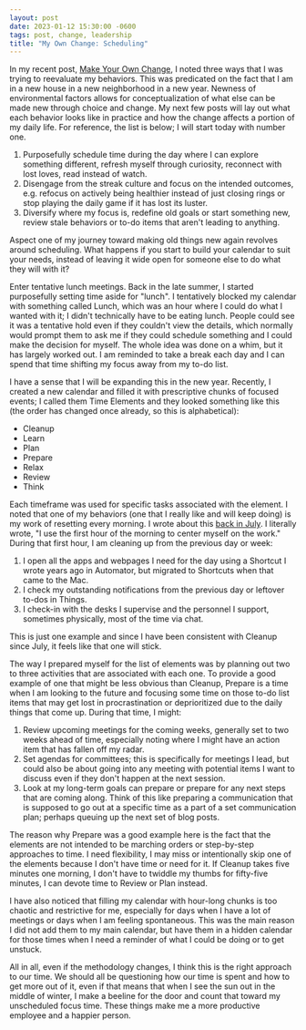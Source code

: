```yaml
---
layout: post
date: 2023-01-12 15:30:00 -0600
tags: post, change, leadership
title: "My Own Change: Scheduling"
---
```


In my recent post, [Make Your Own Change](/2023/01/make-your-own-change), I noted three ways that I was trying to reevaluate my behaviors. This was predicated on the fact that I am in a new house in a new neighborhood in a new year. Newness of environmental factors allows for conceptualization of what else can be made new through choice and change. My next few posts will lay out what each behavior looks like in practice and how the change affects a portion of my daily life. For reference, the list is below; I will start today with number one.

1. Purposefully schedule time during the day where I can explore something different, refresh myself through curiosity, reconnect with lost loves, read instead of watch.
2. Disengage from the streak culture and focus on the intended outcomes, e.g. refocus on actively being healthier instead of just closing rings or stop playing the daily game if it has lost its luster.
3. Diversify where my focus is, redefine old goals or start something new, review stale behaviors or to-do items that aren't leading to anything.

Aspect one of my journey toward making old things new again revolves around scheduling. What happens if you start to build your calendar to suit your needs, instead of leaving it wide open for someone else to do what they will with it?

Enter tentative lunch meetings. Back in the late summer, I started purposefully setting time aside for "lunch". I tentatively blocked my calendar with something called Lunch, which was an hour where I could do what I wanted with it; I didn't technically have to be eating lunch. People could see it was a tentative hold even if they couldn't view the details, which normally would prompt them to ask me if they could schedule something and I could make the decision for myself. The whole idea was done on a whim, but it has largely worked out. I am reminded to take a break each day and I can spend that time shifting my focus away from my to-do list.

I have a sense that I will be expanding this in the new year. Recently, I created a new calendar and filled it with prescriptive chunks of focused events; I called them Time Elements and they looked something like this (the order has changed once already, so this is alphabetical):

* Cleanup
* Learn
* Plan
* Prepare
* Relax
* Review
* Think

Each timeframe was used for specific tasks associated with the element. I noted that one of my behaviors (one that I really like and will keep doing) is my work of resetting every morning. I wrote about this [back in July](/2022/07/small-behaviors-can-lead-to-big-changes). I literally wrote, "I use the first hour of the morning to center myself on the work." During that first hour, I am cleaning up from the previous day or week:

 1. I open all the apps and webpages I need for the day using a Shortcut I wrote years ago in Automator, but migrated to Shortcuts when that came to the Mac.
 2. I check my outstanding notifications from the previous day or leftover to-dos in Things.
 3. I check-in with the desks I supervise and the personnel I support, sometimes physically, most of the time via chat.

This is just one example and since I have been consistent with Cleanup since July, it feels like that one will stick.

The way I prepared myself for the list of elements was by planning out two to three activities that are associated with each one. To provide a good example of one that might be less obvious than Cleanup, Prepare is a time when I am looking to the future and focusing some time on those to-do list items that may get lost in procrastination or deprioritized due to the daily things that come up. During that time, I might:

1. Review upcoming meetings for the coming weeks, generally set to two weeks ahead of time, especially noting where I might have an action item that has fallen off my radar.
2. Set agendas for committees; this is specifically for  meetings I lead, but could also be about going into any meeting with potential items I want to discuss even if they don't happen at the next session.
3. Look at my long-term goals can prepare or prepare for any next steps that are coming along. Think of this like preparing a communication that is supposed to go out at a specific time as a part of a set communication plan; perhaps queuing up the next set of blog posts.

The reason why Prepare was a good example here is the fact that the elements are not intended to be marching orders or step-by-step approaches to time. I need flexibility, I may miss or intentionally skip one of the elements because I don't have time or need for it. If Cleanup takes five minutes one morning, I don't have to twiddle my thumbs for fifty-five minutes, I can devote time to Review or Plan instead.

I have also noticed that filling my calendar with hour-long chunks is too chaotic and restrictive for me, especially for days when I have a lot of meetings or days when I am feeling spontaneous. This was the main reason I did not add them to my main calendar, but have them in a hidden calendar for those times when I need a reminder of what I could be doing or to get unstuck.

All in all, even if the methodology changes, I think this is the right approach to our time. We should all be questioning how our time is spent and how to get more out of it, even if that means that when I see the sun out in the middle of winter, I make a beeline for the door and count that toward my unscheduled focus time. These things make me a more productive employee and a happier person.